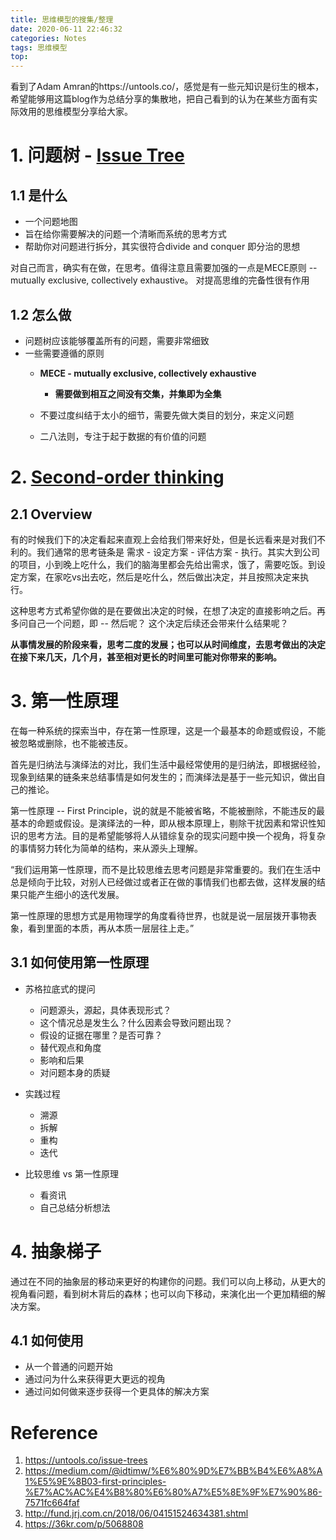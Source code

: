 ```yaml
---
title: 思维模型的搜集/整理
date: 2020-06-11 22:46:32
categories: Notes
tags: 思维模型
top: 
---
```

看到了Adam Amran的https://untools.co/，感觉是有一些元知识是衍生的根本，希望能够用这篇blog作为总结分享的集散地，把自己看到的认为在某些方面有实际效用的思维模型分享给大家。

# 1. 问题树 - [Issue Tree](https://untools.co/issue-trees)

## 1.1 是什么
+ 一个问题地图
+ 旨在给你需要解决的问题一个清晰而系统的思考方式
+ 帮助你对问题进行拆分，其实很符合divide and conquer 即分治的思想

对自己而言，确实有在做，在思考。值得注意且需要加强的一点是MECE原则 -- mutually exclusive, collectively exhaustive。 对提高思维的完备性很有作用

## 1.2 怎么做

+ 问题树应该能够覆盖所有的问题，需要非常细致
+ 一些需要遵循的原则
    + **MECE - mutually exclusive, collectively exhaustive** 
        + **需要做到相互之间没有交集，并集即为全集**

    + 不要过度纠结于太小的细节，需要先做大类目的划分，来定义问题
    + 二八法则，专注于起于数据的有价值的问题

# 2. [Second-order thinking](https://untools.co/second-order-thinking) 

## 2.1 Overview

有的时候我们下的决定看起来直观上会给我们带来好处，但是长远看来是对我们不利的。我们通常的思考链条是 需求 - 设定方案 - 评估方案 - 执行。其实大到公司的项目，小到晚上吃什么，我们的脑海里都会先给出需求，饿了，需要吃饭。到设定方案，在家吃vs出去吃，然后是吃什么，然后做出决定，并且按照决定来执行。

这种思考方式希望你做的是在要做出决定的时候，在想了决定的直接影响之后。再多问自己一个问题，即 -- 然后呢？ 这个决定后续还会带来什么结果呢？ 

**从事情发展的阶段来看，思考二度的发展；也可以从时间维度，去思考做出的决定在接下来几天，几个月，甚至相对更长的时间里可能对你带来的影响。**

# 3. 第一性原理

在每一种系统的探索当中，存在第一性原理，这是一个最基本的命题或假设，不能被忽略或删除，也不能被违反。

首先是归纳法与演绎法的对比，我们生活中最经常使用的是归纳法，即根据经验，现象到结果的链条来总结事情是如何发生的；而演绎法是基于一些元知识，做出自己的推论。

第一性原理 -- First Principle，说的就是不能被省略，不能被删除，不能违反的最基本的命题或假设。是演绎法的一种，即从根本原理上，剔除干扰因素和常识性知识的思考方法。目的是希望能够将人从错综复杂的现实问题中换一个视角，将复杂的事情努力转化为简单的结构，来从源头上理解。

“我们运用第一性原理，而不是比较思维去思考问题是非常重要的。我们在生活中总是倾向于比较，对别人已经做过或者正在做的事情我们也都去做，这样发展的结果只能产生细小的迭代发展。

第一性原理的思想方式是用物理学的角度看待世界，也就是说一层层拨开事物表象，看到里面的本质，再从本质一层层往上走。”

## 3.1 如何使用第一性原理

+ 苏格拉底式的提问
    + 问题源头，源起，具体表现形式？
    + 这个情况总是发生么？什么因素会导致问题出现？
    + 假设的证据在哪里？是否可靠？
    + 替代观点和角度
    + 影响和后果
    + 对问题本身的质疑

+ 实践过程
    + 溯源
    + 拆解
    + 重构
    + 迭代

+ 比较思维 vs 第一性原理
    + 看资讯
    + 自己总结分析想法

# 4. 抽象梯子

通过在不同的抽象层的移动来更好的构建你的问题。我们可以向上移动，从更大的视角看问题，看到树木背后的森林；也可以向下移动，来演化出一个更加精细的解决方案。

## 4.1 如何使用

+ 从一个普通的问题开始
+ 通过问为什么来获得更大更远的视角
+ 通过问如何做来逐步获得一个更具体的解决方案



# Reference
1. https://untools.co/issue-trees
2. https://medium.com/@idtimw/%E6%80%9D%E7%BB%B4%E6%A8%A1%E5%9E%8B03-first-principles-%E7%AC%AC%E4%B8%80%E6%80%A7%E5%8E%9F%E7%90%86-7571fc664faf
3. http://fund.jrj.com.cn/2018/06/04151524634381.shtml
4. https://36kr.com/p/5068808